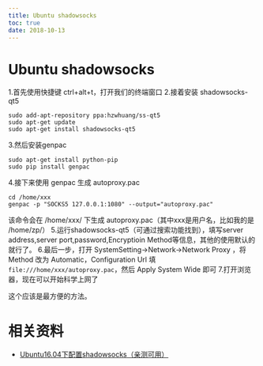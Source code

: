 ```yaml
---
title: Ubuntu shadowsocks
toc: true
date: 2018-10-13
---
```


# Ubuntu shadowsocks

1.首先使用快捷键 ctrl+alt+t，打开我们的终端窗口
2.接着安装 shadowsocks-qt5

```
sudo add-apt-repository ppa:hzwhuang/ss-qt5
sudo apt-get update
sudo apt-get install shadowsocks-qt5
```

3.然后安装genpac

```
sudo apt-get install python-pip
sudo pip install genpac
```


4.接下来使用 genpac 生成 autoproxy.pac

```
cd /home/xxx
genpac -p "SOCKS5 127.0.0.1:1080" --output="autoproxy.pac"
```


该命令会在 /home/xxx/ 下生成 autoproxy.pac（其中xxx是用户名，比如我的是 /home/zp/）
5.运行shadowsocks-qt5（可通过搜索功能找到），填写server address,server port,password,Encryptioin Method等信息，其他的使用默认的就行了。
6.最后一步，打开 SystemSetting->Network->Network Proxy ，将 Method 改为 Automatic，Configuration Url 填 `file:///home/xxx/autoproxy.pac`，然后 Apply System Wide 即可
7.打开浏览器，现在可以开始科学上网了




这个应该是最方便的方法。



# 相关资料

- [Ubuntu16.04下配置shadowsocks（亲测可用）](https://blog.csdn.net/mynameis121/article/details/70191057)
